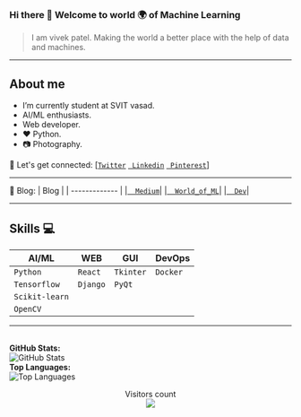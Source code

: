 ### Hi there 👋 Welcome to world 🌍 of Machine Learning 
  > I am vivek patel.
  > Making the world a better place with the help of data and machines.

---

## About me
- I’m currently student at SVIT vasad.<br>
- AI/ML enthusiasts.<br>
- Web developer. <br>
- :heart: Python.
- :camera: Photography.<br>

🤝 Let's get connected: 
      [[`Twitter`](https://www.twitter.com/Vivek2509_)
      [` Linkedin`](https://www.linkedin.com/in/vivek2509/)
      [` Pinterest`](https://in.pinterest.com/Vivek2509_/)]

--- 

📖 Blog:
  | Blog          | 
  | ------------- |
  |[`  Medium`](https://vivek2509.medium.com/)| 
  |[`  World_of_ML`](https://vivek2509.github.io/World_of_ML/)|
  |[`  Dev`](https://dev.to/vivek2509)|
  
---

## Skills :computer:


| **AI/ML**     | **WEB**       | **GUI**       | **DevOps**    |
| ------------- | ------------- | ------------- | ------------- |
| `Python`      | `React`       | `Tkinter`     | `Docker`      |
| `Tensorflow`  | `Django`      | `PyQt`        |
| `Scikit-learn`|               |               |
| `OpenCV`      |               |               |


---

<br>
<b>GitHub Stats:</b><br/>
  <img alt="GitHub Stats" src="https://github-readme-stats.vercel.app/api?username=Vivek2509&count_private=true&&show_icons=true&theme=dark"/> 
<br>
<b>Top Languages:</b><br/>
  <img alt="Top Languages" src="https://github-readme-stats.vercel.app/api/top-langs/?username=Vivek2509"><br>
<p align="center"> 
  Visitors count<br>
  <img src="https://profile-counter.glitch.me/Vivek2509/count.svg" />
</p>
